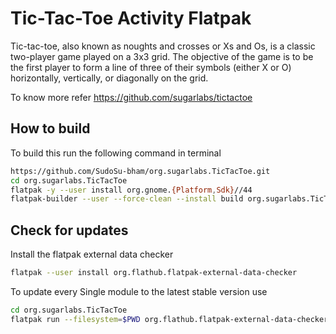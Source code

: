 # Tic-Tac-Toe Activity Flatpak

Tic-tac-toe, also known as noughts and crosses or Xs and Os, is a classic two-player game played on a 3x3 grid. The objective of the game is to be the first player to form a line of three of their symbols (either X or O) horizontally, vertically, or diagonally on the grid.

To know more refer https://github.com/sugarlabs/tictactoe

## How to build

To build this run the following command in terminal

```bash
https://github.com/SudoSu-bham/org.sugarlabs.TicTacToe.git
cd org.sugarlabs.TicTacToe
flatpak -y --user install org.gnome.{Platform,Sdk}//44
flatpak-builder --user --force-clean --install build org.sugarlabs.TicTacToe.json
```


## Check for updates
Install the flatpak external data checker

```bash
flatpak --user install org.flathub.flatpak-external-data-checker
```
To update every Single module to the latest stable version use

```bash
cd org.sugarlabs.TicTacToe
flatpak run --filesystem=$PWD org.flathub.flatpak-external-data-checker org.sugarlabs.TicTacToe.json
```
